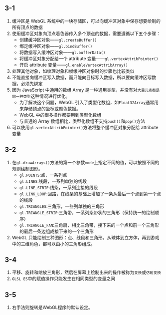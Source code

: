 ## 3-1

1. 缓冲区是 WebGL 系统中的一块存储区，可以向缓冲区对象中保存想要绘制的所有顶点的数据
2. 使用缓冲区对象向顶点着色器传入多个顶点的数据，需要遵循以下五个步骤：
   - 创建缓冲区对象——`gl.createBuffer()`
   - 绑定缓冲区对象——`gl.bindBuffer()`
   - 将数据写入缓冲区对象——`gl.bufferData()`
   - 将缓冲区对象分配给一个 attribute 变量——`gl.vertexAttribPointer()`
   - 开启 attribute 变量——`gl.enableVertexAttribArray()`
3. 处理其他对象，如纹理对象和帧缓冲区对象时的步骤也比较类似
4. 不能直接向缓冲区写入数据，而只能向目标写入数据，所以要向缓冲区写数据，必须先绑定
5. 因为 JavaScript 中通用的数组 Array 是一种通用类型，并没有对`大量元素都是同一种类型`这种情况进行优化。
   - 为了解决这个问题，WebGL 引入了类型化数组，如`Float32Array`通常用来存储顶点的坐标或颜色数据。
   - WebGL 中的很多操作都要用到类型化数组
   - 与普通的 Array 数组相比，类型化数组不支持`push()`和`pop()`方法
6. 可以使用`gl.vertexAttribPointer()`方法将整个缓冲区对象分配给 attribute 变量

## 3-2

1. 在`gl.drawArrays()`方法的第一个参数`mode`上指定不同的值，可以按照不同的规则绘制图形。
   - `gl.POINTS`:点，一系列点
   - `gl.LINES`:线段，一系列单独的线段
   - `gl.LINE_STRIP`:线条，一系列连接的线段
   - `gl.LINK_LOOP`:回路，在线条的基础上增加了一条从最后一个点到第一个点的线段
   - `gl.TRIANGLES`:三角形，一些列单独的三角形
   - `gl.TRIANGLE_STRIP`:三角带，一系列条带状的三角形（保持统一的绘制顺序）
   - `gl.TRIANGLE_FAN`:三角扇，相比三角带，接下来的一个点和前一个三角形的最后一条边组成接下来的一个三角形
2. WebGL 只能绘制三种图形：点、线段和三角形。从球体到立方体，再到游戏中的三维角色，都可以由小的三角形组成。

## 3-4

1. 平移、旋转和缩放三角形，然后在屏幕上绘制出来的操作被称为`变换`或`仿射变换`
2. `GLSL ES`中的赋值操作只能发生在相同类型的变量之间

## 3-5

1. 右手法则旋转是WebGL程序的默认设定。